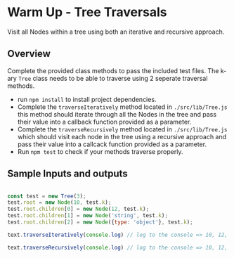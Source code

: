 # Warm Up - Tree Traversals

Visit all Nodes within a tree using both an iterative and recursive approach.

## Overview

Complete the provided class methods to pass the included test files.  The k-ary `Tree` class needs to be able to traverse using 2 seperate traversal methods.

* run `npm install` to install project dependencies. 
* Complete the `traverseIteratively` method located in `./src/lib/Tree.js`  this method should iterate through all the Nodes in the tree and pass their value into a callback function provided as a parameter.
* Complete the `traverseRecursively` method located in `./src/lib/Tree.js` which should visit each node in the tree using a recursive approach and pass their value into a callcack function provided as a parameter.
* Run `npm test` to check if your methods traverse properly.

## Sample Inputs and outputs

```js

const test = new Tree(3);
test.root = new Node(10, test.k);
test.root.children[0] = new Node(12, test.k);
test.root.children[1] = new Node('string', test.k);
test.root.children[2] = new Node({type: 'object'}, test.k);

text.traverseIteratively(console.log) // log to the console => 10, 12, 'string', {type: "object"}

text.traverseRecursively(console.log) // log to the console => 10, 12, 'string', {type: "object"}

```

